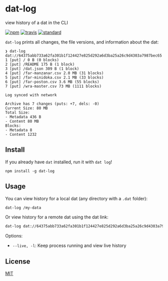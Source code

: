 # dat-log

view history of a dat in the CLI

[![npm][npm-image]][npm-url]
[![travis][travis-image]][travis-url]
[![standard][standard-image]][standard-url]

`dat-log` prints all changes, the file versions, and information about the dat:

```
❯ dat-log dat://64375abb733a62fa301b1f124427e825d292a6d3ba25a26c9d4303a7987bec65
1 [put] / 0 B (0 blocks)
2 [put] /README 175 B (1 block)
3 [put] /dat.json 309 B (1 block)
4 [put] /far-manzanar.csv 2.0 MB (31 blocks)
5 [put] /far-minidoka.csv 2.1 MB (33 blocks)
6 [put] /far-poston.csv 3.6 MB (55 blocks)
7 [put] /wra-master.csv 73 MB (1111 blocks)

Log synced with network

Archive has 7 changes (puts: +7, dels: -0)
Current Size: 80 MB
Total Size:
- Metadata 436 B
- Content 80 MB
Blocks:
- Metadata 8
- Content 1232
```

## Install

If you already have `dat` installed, run it with `dat log`!

```
npm install -g dat-log
```

## Usage

You can view history for a local dat (any directory with a `.dat` folder):

```sh
dat-log /my-data
```

Or view history for a remote dat using the dat link:

```sh
dat-log dat://64375abb733a62fa301b1f124427e825d292a6d3ba25a26c9d4303a7987bec65 
```

Options: 

* `--live, -l`: Keep process running and view live history

## License

[MIT](LICENSE.md)

[npm-image]: https://img.shields.io/npm/v/dat-log.svg?style=flat-square
[npm-url]: https://www.npmjs.com/package/dat-log
[travis-image]: https://img.shields.io/travis/joehand/dat-log.svg?style=flat-square
[travis-url]: https://travis-ci.org/joehand/dat-log
[standard-image]: https://img.shields.io/badge/code%20style-standard-brightgreen.svg?style=flat-square
[standard-url]: http://npm.im/standard
